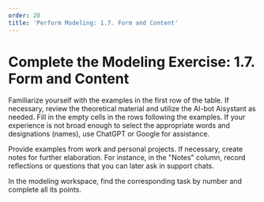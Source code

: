 ```yaml
---
order: 20
title: 'Perform Modeling: 1.7. Form and Content'
---
```


# Complete the Modeling Exercise: 1.7. Form and Content

Familiarize yourself with the examples in the first row of the table. If necessary, review the theoretical material and utilize the AI-bot Aisystant as needed. Fill in the empty cells in the rows following the examples. If your experience is not broad enough to select the appropriate words and designations (names), use ChatGPT or Google for assistance.

Provide examples from work and personal projects. If necessary, create notes for further elaboration. For instance, in the "Notes" column, record reflections or questions that you can later ask in support chats.

In the modeling workspace, find the corresponding task by number and complete all its points.